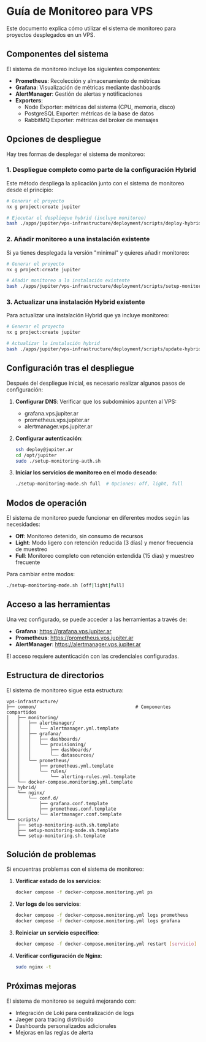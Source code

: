 # Guía de Monitoreo para VPS

Este documento explica cómo utilizar el sistema de monitoreo para proyectos desplegados en un VPS.

## Componentes del sistema

El sistema de monitoreo incluye los siguientes componentes:

- **Prometheus**: Recolección y almacenamiento de métricas
- **Grafana**: Visualización de métricas mediante dashboards
- **AlertManager**: Gestión de alertas y notificaciones
- **Exporters**:
  - Node Exporter: métricas del sistema (CPU, memoria, disco)
  - PostgreSQL Exporter: métricas de la base de datos
  - RabbitMQ Exporter: métricas del broker de mensajes

## Opciones de despliegue

Hay tres formas de desplegar el sistema de monitoreo:

### 1. Despliegue completo como parte de la configuración Hybrid

Este método despliega la aplicación junto con el sistema de monitoreo desde el principio:

```bash
# Generar el proyecto
nx g project:create jupiter

# Ejecutar el despliegue hybrid (incluye monitoreo)
bash ./apps/jupiter/vps-infrastructure/deployment/scripts/deploy-hybrid.sh
```

### 2. Añadir monitoreo a una instalación existente

Si ya tienes desplegada la versión "minimal" y quieres añadir monitoreo:

```bash
# Generar el proyecto
nx g project:create jupiter

# Añadir monitoreo a la instalación existente
bash ./apps/jupiter/vps-infrastructure/deployment/scripts/setup-monitoring.sh
```

### 3. Actualizar una instalación Hybrid existente

Para actualizar una instalación Hybrid que ya incluye monitoreo:

```bash
# Generar el proyecto
nx g project:create jupiter

# Actualizar la instalación hybrid
bash ./apps/jupiter/vps-infrastructure/deployment/scripts/update-hybrid.sh
```

## Configuración tras el despliegue

Después del despliegue inicial, es necesario realizar algunos pasos de configuración:

1. **Configurar DNS**: Verificar que los subdominios apunten al VPS:

   - grafana.vps.jupiter.ar
   - prometheus.vps.jupiter.ar
   - alertmanager.vps.jupiter.ar

2. **Configurar autenticación**:

   ```bash
   ssh deploy@jupiter.ar
   cd /opt/jupiter
   sudo ./setup-monitoring-auth.sh
   ```

3. **Iniciar los servicios de monitoreo en el modo deseado**:
   ```bash
   ./setup-monitoring-mode.sh full  # Opciones: off, light, full
   ```

## Modos de operación

El sistema de monitoreo puede funcionar en diferentes modos según las necesidades:

- **Off**: Monitoreo detenido, sin consumo de recursos
- **Light**: Modo ligero con retención reducida (3 días) y menor frecuencia de muestreo
- **Full**: Monitoreo completo con retención extendida (15 días) y muestreo frecuente

Para cambiar entre modos:

```bash
./setup-monitoring-mode.sh [off|light|full]
```

## Acceso a las herramientas

Una vez configurado, se puede acceder a las herramientas a través de:

- **Grafana**: https://grafana.vps.jupiter.ar
- **Prometheus**: https://prometheus.vps.jupiter.ar
- **AlertManager**: https://alertmanager.vps.jupiter.ar

El acceso requiere autenticación con las credenciales configuradas.

## Estructura de directorios

El sistema de monitoreo sigue esta estructura:

```
vps-infrastructure/
├── common/                                    # Componentes compartidos
│   ├── monitoring/
│   │   ├── alertmanager/
│   │   │   └── alertmanager.yml.template
│   │   ├── grafana/
│   │   │   ├── dashboards/
│   │   │   └── provisioning/
│   │   │       ├── dashboards/
│   │   │       └── datasources/
│   │   └── prometheus/
│   │       ├── prometheus.yml.template
│   │       └── rules/
│   │           └── alerting-rules.yml.template
│   └── docker-compose.monitoring.yml.template
├── hybrid/
│   └── nginx/
│       └── conf.d/
│           ├── grafana.conf.template
│           ├── prometheus.conf.template
│           └── alertmanager.conf.template
└── scripts/
    ├── setup-monitoring-auth.sh.template
    ├── setup-monitoring-mode.sh.template
    └── setup-monitoring.sh.template
```

## Solución de problemas

Si encuentras problemas con el sistema de monitoreo:

1. **Verificar estado de los servicios**:

   ```bash
   docker compose -f docker-compose.monitoring.yml ps
   ```

2. **Ver logs de los servicios**:

   ```bash
   docker compose -f docker-compose.monitoring.yml logs prometheus
   docker compose -f docker-compose.monitoring.yml logs grafana
   ```

3. **Reiniciar un servicio específico**:

   ```bash
   docker compose -f docker-compose.monitoring.yml restart [servicio]
   ```

4. **Verificar configuración de Nginx**:
   ```bash
   sudo nginx -t
   ```

## Próximas mejoras

El sistema de monitoreo se seguirá mejorando con:

- Integración de Loki para centralización de logs
- Jaeger para tracing distribuido
- Dashboards personalizados adicionales
- Mejoras en las reglas de alerta
